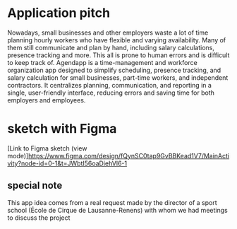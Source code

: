 # Application pitch

Nowadays, small businesses and other employers waste a lot of time planning hourly workers who have flexible and varying availability. Many of them still communicate and plan by hand, including salary calculations, presence tracking and more. This all is prone to human errors and is difficult to keep track of.
Agendapp is a time-management and workforce organization app designed to simplify scheduling, presence tracking, and salary calculation for small businesses, part-time workers, and independent contractors. It centralizes planning, communication, and reporting in a single, user-friendly interface, reducing errors and saving time for both employers and employees.

# sketch with Figma

[Link to Figma sketch (view mode)]https://www.figma.com/design/fQynSC0tap9GvBBKead1V7/MainActivity?node-id=0-1&t=JWbtI56oaDiehVl6-1

## special note
This app idea comes from a real request made by the director of a sport school (École de Cirque de Lausanne-Renens) with whom we had meetings to discuss the project

